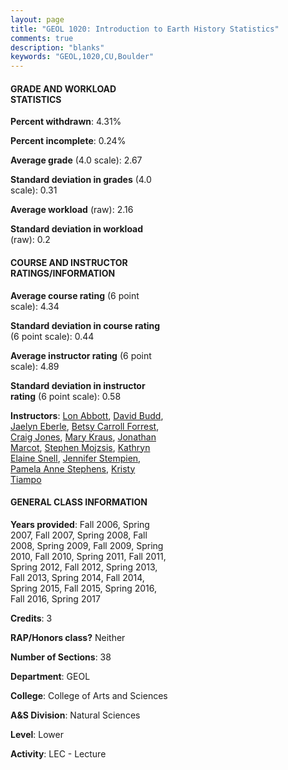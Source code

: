 ```yaml
---
layout: page
title: "GEOL 1020: Introduction to Earth History Statistics"
comments: true
description: "blanks"
keywords: "GEOL,1020,CU,Boulder"
---
```

<head>
<script src="https://ajax.googleapis.com/ajax/libs/jquery/2.1.3/jquery.min.js"></script>
<script src="https://dl.dropboxusercontent.com/s/pc42nxpaw1ea4o9/highcharts.js?dl=0"></script>
<!-- <script src="../assets/js/highcharts.js"></script> -->
<style type="text/css">@font-face {
	font-family: "Bebas Neue";
	src: url(https://www.filehosting.org/file/details/544349/BebasNeue Regular.otf) format("opentype");
	}
	h1.Bebas { 
		font-family: "Bebas Neue", Verdana, Tahoma;
	}
</style>
</head>
<body>
	<div id="container" style="float: right; width: 45%; height: 88%; margin-left: 2.5%; margin-right: 2.5%;"></div>
	<script language="JavaScript">
		$(document).ready(function() {
		var chart = {type: 'column'};
		var title = {text: 'Grade Distribution'};
		var xAxis = {categories: ['A','B','C','D','F'],crosshair: true};
		var yAxis = {min: 0,title: {text: 'Percentage'}};
		var tooltip = {headerFormat: '<center><b><span style="font-size:20px">{point.key}</span></b></center>',
		               pointFormat: '<td style="padding:0"><b>{point.y:.1f}%</b></td>',
		               footerFormat: '</table>',shared: true,useHTML: true};
		var plotOptions = {column: {pointPadding: 0.0,borderWidth: 0}};  
		var credits = {enabled: false};var series= [{name: 'Percent',data: [25.65,34.16,27.33,9.16,3.68,]}];
		var json = {};
		json.chart = chart;
		json.title = title;
		json.tooltip = tooltip;
		json.xAxis = xAxis;
		json.yAxis = yAxis;  
		json.series = series;
		json.plotOptions = plotOptions;  
		json.credits = credits;
		$('#container').highcharts(json);
	});
	</script>
</body>
			   
#### GRADE AND WORKLOAD STATISTICS

**Percent withdrawn**: 4.31%

**Percent incomplete**: 0.24%

**Average grade** (4.0 scale): 2.67

**Standard deviation in grades** (4.0 scale): 0.31

**Average workload** (raw): 2.16

**Standard deviation in workload** (raw): 0.2

#### COURSE AND INSTRUCTOR RATINGS/INFORMATION

**Average course rating** (6 point scale): 4.34

**Standard deviation in course rating** (6 point scale): 0.44

**Average instructor rating** (6 point scale): 4.89

**Standard deviation in instructor rating** (6 point scale): 0.58

**Instructors**: <a href='../../instructors/Lon_Abbott'>Lon Abbott</a>, <a href='../../instructors/David_Budd'>David Budd</a>, <a href='../../instructors/Jaelyn_Eberle'>Jaelyn Eberle</a>, <a href='../../instructors/Betsy_Carroll_Forrest'>Betsy Carroll Forrest</a>, <a href='../../instructors/Craig_Jones'>Craig Jones</a>, <a href='../../instructors/Mary_Kraus'>Mary Kraus</a>, <a href='../../instructors/Jonathan_Marcot'>Jonathan Marcot</a>, <a href='../../instructors/Stephen_Mojzsis'>Stephen Mojzsis</a>, <a href='../../instructors/Kathryn_Elaine_Snell'>Kathryn Elaine Snell</a>, <a href='../../instructors/Jennifer_Stempien'>Jennifer Stempien</a>, <a href='../../instructors/Pamela_Anne_Stephens'>Pamela Anne Stephens</a>, <a href='../../instructors/Kristy_Tiampo'>Kristy Tiampo</a>

#### GENERAL CLASS INFORMATION

**Years provided**: Fall 2006, Spring 2007, Fall 2007, Spring 2008, Fall 2008, Spring 2009, Fall 2009, Spring 2010, Fall 2010, Spring 2011, Fall 2011, Spring 2012, Fall 2012, Spring 2013, Fall 2013, Spring 2014, Fall 2014, Spring 2015, Fall 2015, Spring 2016, Fall 2016, Spring 2017

**Credits**: 3

**RAP/Honors class?** Neither

**Number of Sections**: 38

**Department**: GEOL

**College**: College of Arts and Sciences

**A&S Division**: Natural Sciences

**Level**: Lower

**Activity**: LEC - Lecture
